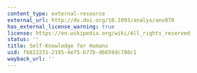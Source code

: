 ```yaml
---
content_type: external-resource
external_url: http://dx.doi.org/10.1093/analys/anv078
has_external_license_warning: true
license: https://en.wikipedia.org/wiki/All_rights_reserved
status: ''
title: Self-Knowledge for Humans
uid: fb822231-2195-4e75-b77b-d6659dc788c1
wayback_url: ''
---
```

